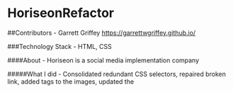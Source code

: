 # HoriseonRefactor

##Contributors - Garrett Griffey https://garrettwgriffey.github.io/

###Technology Stack - HTML, CSS

####About - Horiseon is a social media implementation company

#####What I did -  Consolidated redundant CSS selectors, repaired broken link, added <alt> tags to the images, updated the <title> tags to the company's name.

######Contact - Garrett Griffey (@garrettwgriffey)
Garrettwgriffey@gmail.com